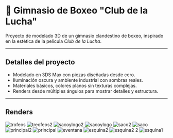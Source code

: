 # 🥊 Gimnasio de Boxeo "Club de la Lucha"

Proyecto de modelado 3D de un gimnasio clandestino de boxeo, inspirado en la estética de la película *Club de la Lucha*.

---

## Detalles del proyecto

- Modelado en 3DS Max con piezas diseñadas desde cero.
- Iluminación oscura y ambiente industrial con sombras reales.
- Materiales básicos, colores planos sin texturas complejas.
- Renders desde múltiples ángulos para mostrar detalles y estructura.

---

## Renders

![trofeos](https://github.com/user-attachments/assets/81e1d044-b6d0-4da9-b32d-bcd0e88d9041)
![treofeos2](https://github.com/user-attachments/assets/c0822c81-9b34-49d3-8f36-a42fc6e74302)
![sacoylogo2](https://github.com/user-attachments/assets/ca5c2080-1dd7-4800-9570-1f7b57059fd4)
![sacoylogo](https://github.com/user-attachments/assets/36863942-799e-4811-9774-e82c44df254b)
![saco2](https://github.com/user-attachments/assets/e0997eac-73d3-44de-a67e-cc9079d19ccf)
![saco](https://github.com/user-attachments/assets/addd8b3d-8a14-410d-a7dc-70cd3348379a)
![principal2](https://github.com/user-attachments/assets/3417850e-3860-4a65-906f-6e7fc843d836)
![principal](https://github.com/user-attachments/assets/4559cb88-f0c4-456c-a9aa-e1efd2183c9f)
![eventana](https://github.com/user-attachments/assets/c0b5d514-408b-44a2-a9f8-14fbc6690cff)
![esquina2](https://github.com/user-attachments/assets/7a9729c6-c911-4ffa-af0e-80a21ce4a67c)
![esquina2 2](https://github.com/user-attachments/assets/c768019f-cfab-44bb-95d8-a6fd5f3249c0)
![esquina1](https://github.com/user-attachments/assets/15f6f059-d899-494f-bfed-d48af2a9d239)

